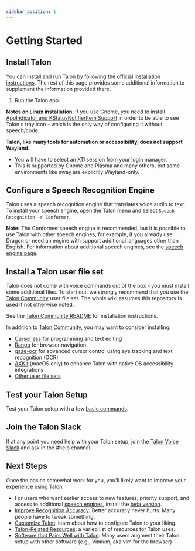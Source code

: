 ```yaml
---
sidebar_position: 1
---
```


# Getting Started

## Install Talon

You can install and run Talon by following the [official installation instructions](https://talonvoice.com/docs/). The rest of this page provides some additional information to supplement the information provided there.

1. Run the Talon app.

**Notes on Linux installation**:
If you use Gnome, you need to install [AppIndicator and KStatusNotifierItem Support](https://extensions.gnome.org/extension/615/appindicator-support/) in order to be able to see Talon's tray icon - which is the only way of configuring it without speech/code.

**Talon, like many tools for automation or accessibility, does not support Wayland.**

- You will have to select an X11 session from your login manager.
- This is supported by Gnome and Plasma and many others, but some environments like sway are explicitly Wayland-only.

## Configure a Speech Recognition Engine

Talon uses a speech recognition engine that translates voice audio to text. To install your speech engine, open the Talon menu and select `Speech Recognition -> Conformer`.

**Note:** The Conformer speech engine is recommended, but it is possible to use Talon with other speech engines, for example, if you already use Dragon or need an engine with support additional languages other than English. For information about additional speech engines, see the [speech engine page](speech_engines.md).

## Install a Talon user file set

Talon does not come with voice commands out of the box - you must install some additional files. To start out, we strongly recommend that you use the [Talon Community](https://github.com/talonhub/community) user file set. The whole wiki assumes this repository is used if not otherwise noted.

See the [Talon Community README](https://github.com/talonhub/community?tab=readme-ov-file#installation) for installation instructions.

In addition to [Talon Community](https://github.com/talonhub/community), you may want to consider installing:

- [Cursorless](https://www.cursorless.org/) for programming and text editing
- [Rango](https://github.com/david-tejada/rango) for browser navigation
- [gaze-ocr](https://github.com/wolfmanstout/talon-gaze-ocr) for advanced cursor control using eye tracking and text recognition (OCR)
- [AXKit](https://github.com/phillco/talon-axkit) (macOS only) to enhance Talon with native OS accessibility integrations
- [Other user file sets](../Integrations/talon_user_file_sets)

## Test your Talon Setup

Test your Talon setup with a few [basic commands](../Basic%20Usage/basic_usage.md).

## Join the Talon Slack

If at any point you need help with your Talon setup, join the [Talon Voice Slack](https://talonvoice.com/chat) and ask in the #help channel.

## Next Steps

Once the basics somewhat work for you, you'll likely want to improve your experience using Talon:

- For users who want earlier access to new features, priority support, and access to additional [speech engines](speech_engines.md), install the [beta version](beta_talon.md).
- [Improve Recognition Accuracy](improving_recognition_accuracy): Better accuracy never hurts. Many people have to tweak something.
- [Customize Talon](../Customization/basic_customization.md): learn about how to configure Talon to your liking.
- [Talon-Related Resources](../Integrations/talon_related_resources): a varied list of resources for Talon uses.
- [Software that Pairs Well with Talon](../Integrations/other_integrations): Many users augment their Talon setup with other software (e.g., Vimium, aka vim for the browser)
